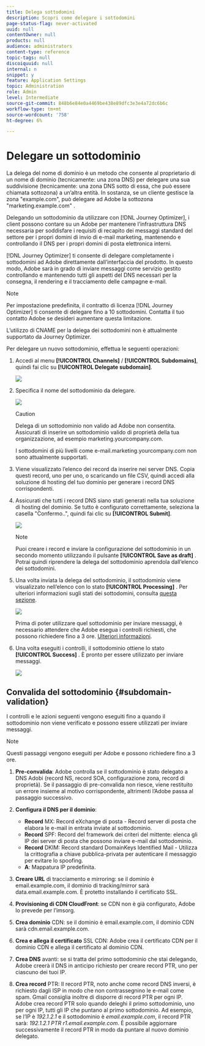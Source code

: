 ```yaml
---
title: Delega sottodomini
description: Scopri come delegare i sottodomini
page-status-flag: never-activated
uuid: null
contentOwner: null
products: null
audience: administrators
content-type: reference
topic-tags: null
discoiquuid: null
internal: n
snippet: y
feature: Application Settings
topic: Administration
role: Admin
level: Intermediate
source-git-commit: 848b6e84e0a4469be438e89dfc3e3e4a72dc6b6c
workflow-type: tm+mt
source-wordcount: '758'
ht-degree: 6%

---
```



# Delegare un sottodominio

La delega del nome di dominio è un metodo che consente al proprietario di un nome di dominio (tecnicamente: una zona DNS) per delegare una sua suddivisione (tecnicamente: una zona DNS sotto di essa, che può essere chiamata sottozona) a un’altra entità. In sostanza, se un cliente gestisce la zona &quot;example.com&quot;, può delegare ad Adobe la sottozona &quot;marketing.example.com&quot; .

Delegando un sottodominio da utilizzare con [!DNL Journey Optimizer], i client possono contare su un Adobe per mantenere l’infrastruttura DNS necessaria per soddisfare i requisiti di recapito dei messaggi standard del settore per i propri domini di invio di e-mail marketing, mantenendo e controllando il DNS per i propri domini di posta elettronica interni.

[!DNL Journey Optimizer] ti consente di delegare completamente i sottodomini ad Adobe direttamente dall’interfaccia del prodotto. In questo modo, Adobe sarà in grado di inviare messaggi come servizio gestito controllando e mantenendo tutti gli aspetti del DNS necessari per la consegna, il rendering e il tracciamento delle campagne e-mail.

>[!NOTE]
>
>Per impostazione predefinita, il contratto di licenza [!DNL Journey Optimizer] ti consente di delegare fino a 10 sottodomini. Contatta il tuo contatto Adobe se desideri aumentare questa limitazione.
>
>L’utilizzo di CNAME per la delega dei sottodomini non è attualmente supportato da Journey Optimizer.

Per delegare un nuovo sottodominio, effettua le seguenti operazioni:

1. Accedi al menu **[!UICONTROL Channels]** / **[!UICONTROL Subdomains]**, quindi fai clic su **[!UICONTROL Delegate subdomain]**.

   ![](../assets/subdomain-delegate.png)

1. Specifica il nome del sottodominio da delegare.

   ![](../assets/subdomain-name.png)

   >[!CAUTION]
   >
   >Delega di un sottodominio non valido ad Adobe non consentita. Assicurati di inserire un sottodominio valido di proprietà della tua organizzazione, ad esempio marketing.yourcompany.com.
   >
   >I sottodomini di più livelli come e-mail.marketing.yourcompany.com non sono attualmente supportati.

1. Viene visualizzato l’elenco dei record da inserire nei server DNS. Copia questi record, uno per uno, o scaricando un file CSV, quindi accedi alla soluzione di hosting del tuo dominio per generare i record DNS corrispondenti.

1. Assicurati che tutti i record DNS siano stati generati nella tua soluzione di hosting del dominio. Se tutto è configurato correttamente, seleziona la casella &quot;Confermo..&quot;, quindi fai clic su **[!UICONTROL Submit]**.

   ![](../assets/subdomain-submit.png)

   >[!NOTE]
   >
   >Puoi creare i record e inviare la configurazione del sottodominio in un secondo momento utilizzando il pulsante **[!UICONTROL Save as draft]** . Potrai quindi riprendere la delega del sottodominio aprendola dall’elenco dei sottodomini.

1. Una volta inviata la delega del sottodominio, il sottodominio viene visualizzato nell’elenco con lo stato **[!UICONTROL Processing]** . Per ulteriori informazioni sugli stati dei sottodomini, consulta [questa sezione](access-subdomains.md).

   ![](../assets/subdomain-processing.png)

   Prima di poter utilizzare quel sottodominio per inviare messaggi, è necessario attendere che Adobe esegua i controlli richiesti, che possono richiedere fino a 3 ore. [Ulteriori informazioni](#subdomain-validation).

1. Una volta eseguiti i controlli, il sottodominio ottiene lo stato **[!UICONTROL Success]** . È pronto per essere utilizzato per inviare messaggi.

   <!-- later on, users will be notified in Pulse -->

   ![](../assets/subdomain-notification.png)

## Convalida del sottodominio {#subdomain-validation}

I controlli e le azioni seguenti vengono eseguiti fino a quando il sottodominio non viene verificato e possono essere utilizzati per inviare messaggi.

>[!NOTE]
>
>Questi passaggi vengono eseguiti per Adobe e possono richiedere fino a 3 ore.

1. **Pre-convalida**: Adobe controlla se il sottodominio è stato delegato a DNS Adobi (record NS, record SOA, configurazione zona, record di proprietà). Se il passaggio di pre-convalida non riesce, viene restituito un errore insieme al motivo corrispondente, altrimenti l’Adobe passa al passaggio successivo.

1. **Configura il DNS per il dominio**:

   * **Record** MX: Record eXchange di posta - Record server di posta che elabora le e-mail in entrata inviate al sottodominio.
   * **Record** SPF: Record del framework dei criteri del mittente: elenca gli IP dei server di posta che possono inviare e-mail dal sottodominio.
   * **Record** DKIM: Record standard DomainKeys Identified Mail - Utilizza la crittografia a chiave pubblica-privata per autenticare il messaggio per evitare lo spoofing.
   * **A**: Mappatura IP predefinita.

1. **Creare URL** di tracciamento e mirroring: se il dominio è email.example.com, il dominio di tracking/mirror sarà data.email.example.com. È protetto installando il certificato SSL.

1. **Provisioning di CDN CloudFront**: se CDN non è già configurato, Adobe lo prevede per l’imsorg.

1. **Crea dominio** CDN: se il dominio è email.example.com, il dominio CDN sarà cdn.email.example.com.

1. **Crea e allega il certificato** SSL CDN: Adobe crea il certificato CDN per il dominio CDN e allega il certificato al dominio CDN.

1. **Crea DNS** avanti: se si tratta del primo sottodominio che stai delegando, Adobe creerà il DNS in anticipo richiesto per creare record PTR, uno per ciascuno dei tuoi IP.

1. **Crea record** PTR: Il record PTR, noto anche come record DNS inversi, è richiesto dagli ISP in modo che non contrassegnino le e-mail come spam. Gmail consiglia inoltre di disporre di record PTR per ogni IP. Adobe crea record PTR solo quando deleghi il primo sottodominio, uno per ogni IP, tutti gli IP che puntano al primo sottodominio. Ad esempio, se l’IP è *192.1.2.1* e il sottodominio è *email.example.com*, il record PTR sarà: *192.1.2.1 PTR r1.email.example.com*. È possibile aggiornare successivamente il record PTR in modo da puntare al nuovo dominio delegato.
